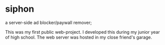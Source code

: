 # siphon
a server-side ad blocker/paywall remover;

This was my first public web-project. I developed this during my junior year of high school. The web server was hosted in my close friend's garage.
